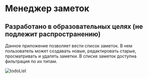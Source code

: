 # Менеджер заметок
## Разработано в образовательных целях (не подлежит распространению)
Данное приложение позволяет вести список заметок. В нем пользователь может создавать новые, редактировать старые, просматривать и удалять заметки. В списке заметок доступна фильтрация по их типам.

![todoList](https://github.com/Binbogamee/wfaTodoList/assets/73061751/d284f771-8193-42d4-b73b-4394dd8bb065)

